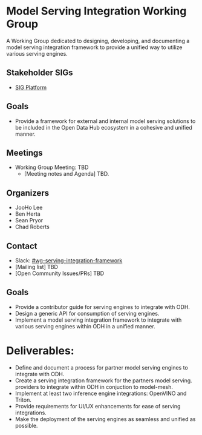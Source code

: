 # Model Serving Integration Working Group

A Working Group dedicated to designing, developing, and documenting a model serving integration framework to provide a unified way to utilize various serving engines. 

## Stakeholder SIGs
* [SIG Platform](/sig-platform)

## Goals

- Provide a framework for external and internal model serving solutions to be included in the Open Data Hub ecosystem in a cohesive and unified manner.

## Meetings
* Working Group Meeting: TBD
  * [Meeting notes and Agenda] TBD.


## Organizers

* JooHo Lee 
* Ben Herta 
* Sean Pryor
* Chad Roberts 

## Contact
- Slack: [#wg-serving-integration-framework](https://join.slack.com/share/enQtMzk1NDk0OTAyODg4MS1mYTYwZDk1NGZkZTJiMGMwZDRmY2MzMDQwNTFmMDg3ZDE1MjlmNmFlZmEwNmJmM2ZmYmI3YTdjNjBjODZiYmUx)
- [Mailing list] TBD
- [Open Community Issues/PRs] TBD


## Goals

* Provide a contributor guide for serving engines to integrate with ODH.
* Design a generic API for consumption of serving engines.
* Implement a model serving integration framework to integrate with various serving engines within ODH in a unified manner.


# Deliverables:

- Define and document a process for partner model serving engines to integrate with ODH. 
- Create a serving integration framework for the partners model serving. providers to integrate within ODH in conjuction to model-mesh.
- Implement at least two inference engine integrations: OpenVINO and Triton.
- Provide requirements for UI/UX enhancements for ease of serving integrations.
- Make the deployment of the serving engines as seamless and unified as possible.